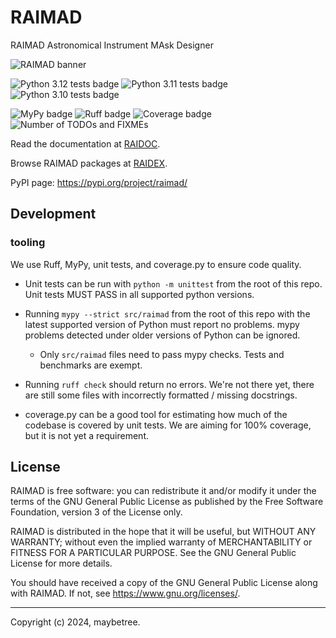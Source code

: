 # RAIMAD

RAIMAD Astronomical Instrument MAsk Designer

![RAIMAD banner](img/raimad-banner.png)

![Python 3.12 tests badge](https://raw.githubusercontent.com/gist/maybeetree/767d80027892395f1cc61e4829810985/raw/tests312.svg)
![Python 3.11 tests badge](https://raw.githubusercontent.com/gist/maybeetree/767d80027892395f1cc61e4829810985/raw/tests311.svg)
![Python 3.10 tests badge](https://raw.githubusercontent.com/gist/maybeetree/767d80027892395f1cc61e4829810985/raw/tests310.svg)

![MyPy badge](https://raw.githubusercontent.com/gist/maybeetree/767d80027892395f1cc61e4829810985/raw/mypy.svg)
![Ruff badge](https://raw.githubusercontent.com/gist/maybeetree/767d80027892395f1cc61e4829810985/raw/ruff.svg)
![Coverage badge](https://raw.githubusercontent.com/gist/maybeetree/767d80027892395f1cc61e4829810985/raw/coverage.svg)
![Number of TODOs and FIXMEs](https://raw.githubusercontent.com/gist/maybeetree/767d80027892395f1cc61e4829810985/raw/todo.svg)

Read the documentation at [RAIDOC](https://tifuun.github.io/raidoc/).

Browse RAIMAD packages at [RAIDEX](https://tifuun.github.io/raidex/).

PyPI page: <https://pypi.org/project/raimad/>

## Development

### tooling

We use Ruff, MyPy, unit tests, and coverage.py to ensure code quality.

- Unit tests can be run with `python -m unittest` from the root of this
    repo.
    Unit tests MUST PASS in all supported python versions.

- Running `mypy --strict src/raimad` from the root of this repo
    with the latest supported version of Python must report no problems.
    mypy problems detected under older versions of Python can be ignored.

    - Only `src/raimad` files need to pass mypy checks.
        Tests and benchmarks are exempt.

- Running `ruff check` should return no errors.
    We're not there yet,
    there are still some files with incorrectly formatted / 
    missing docstrings.

- coverage.py can be a good tool for estimating how much of the codebase
    is covered by unit tests. We are aiming for 100% coverage,
    but it is not yet a requirement.
    

## License

RAIMAD is free software: you can redistribute it and/or modify it under
the terms of the GNU General Public License as published by the Free Software
Foundation, version 3 of the License only.

RAIMAD is distributed in the hope that it will be useful, but WITHOUT ANY
WARRANTY; without even the implied warranty of MERCHANTABILITY or FITNESS FOR A
PARTICULAR PURPOSE. See the GNU General Public License for more details.

You should have received a copy of the GNU General Public License along with
RAIMAD. If not, see <https://www.gnu.org/licenses/>. 

---

Copyright (c) 2024, maybetree.

